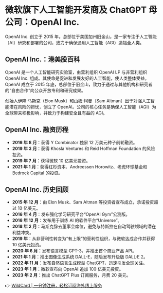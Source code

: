 # 微软旗下人工智能开发商及 ChatGPT 母公司：OpenAI Inc.

OpenAI Inc. 创立于 2015 年，总部位于美国加州旧金山，是一家专注于人工智能（AI）研究和部署的公司，致力于确保通用人工智能（AGI）造福全人类。



## OpenAI Inc.：港美股百科

OpenAI 是一个人工智能研究实验室，由营利组织 OpenAI LP 与非营利组织 OpenAI Inc. 组成。其使命是促进和发展友好的人工智能，使人类整体受益。OpenAI 成立于 2015 年底，总部位于旧金山，致力于通过与其他机构和研究者的“自由合作”向公众开放专利和研究成果。

创始人伊隆·马斯克（Elon Musk）和山姆·柯曼（Sam Altman）出于对强人工智能潜在风险的担忧，创立了 OpenAI。公司的核心任务是确保人工智能（AGI）为全球带来积极影响，并致力于构建安全且有益的 AGI。

## OpenAI Inc. 融资历程

- **2016 年 8 月**：获得 Y Combinator 独家 12 万美元种子前轮融资。
- **2019 年 3 月**：获得 Khosla Ventures 和 Reid Hoffman Foundation 的风险投资。
- **2019 年 7 月**：获得微软 10 亿美元投资。
- **2021 年 1 月**：获得红杉资本、Andreessen Horowitz、老虎环球基金和 Bedrock Capital 的投资。

## OpenAI Inc. 历史回顾

- **2015 年 12 月**：由 Elon Musk、Sam Altman 等投资者宣布成立，承诺投资超过 10 亿美元。
- **2016 年 4 月**：发布强化学习研究平台“OpenAI Gym”公测版。
- **2016 年 12 月**：发布用于训练 AI 的软件平台“Universe”。
- **2018 年 2 月**：马斯克辞去董事会席位，避免与特斯拉在自动驾驶领域的潜在利益冲突。
- **2019 年**：从非营利性转变为“有上限”的营利性组织，与微软达成合作并获得 10 亿美元投资。
- **2020 年 6 月**：发布语言模型 GPT-3，并推出首个商业产品 API。
- **2021 年 1 月**：推出图像生成系统 DALL-E，随后发布升级版 DALL·E 2。
- **2022 年 11 月**：发布自然语言生成模型 ChatGPT，迅速引发全球关注。
- **2023 年 1 月**：微软宣布向 OpenAI 追加 100 亿美元投资。
- **2023 年 2 月**：推出 ChatGPT Plus 订阅服务，月费 20 美元。

👉 [WildCard | 一分钟注册，轻松订阅海外线上服务](https://bbtdd.com/WildCard)